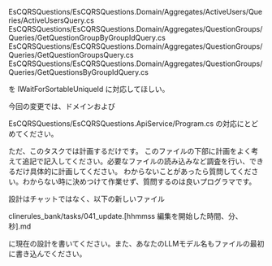 

EsCQRSQuestions/EsCQRSQuestions.Domain/Aggregates/ActiveUsers/Queries/ActiveUsersQuery.cs
EsCQRSQuestions/EsCQRSQuestions.Domain/Aggregates/QuestionGroups/Queries/GetQuestionGroupByGroupIdQuery.cs
EsCQRSQuestions/EsCQRSQuestions.Domain/Aggregates/QuestionGroups/Queries/GetQuestionGroupsQuery.cs
EsCQRSQuestions/EsCQRSQuestions.Domain/Aggregates/QuestionGroups/Queries/GetQuestionsByGroupIdQuery.cs

を IWaitForSortableUniqueId に対応してほしい。

今回の変更では、ドメインおよび

EsCQRSQuestions/EsCQRSQuestions.ApiService/Program.cs
の対応にとどめてください。


ただ、このタスクでは計画するだけです。
このファイルの下部に計画をよく考えて追記で記入してください。必要なファイルの読み込みなど調査を行い、できるだけ具体的に計画してください。
わからないことがあったら質問してください。わからない時に決めつけて作業せず、質問するのは良いプログラマです。

設計はチャットではなく、以下の新しいファイル

clinerules_bank/tasks/041_update.[hhmmss 編集を開始した時間、分、秒].md

に現在の設計を書いてください。また、あなたのLLMモデル名もファイルの最初に書き込んでください。
